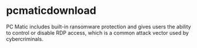 # pcmaticdownload
PC Matic includes built-in ransomware protection and gives users the ability to control or disable RDP access, which is a common attack vector used by cybercriminals.
